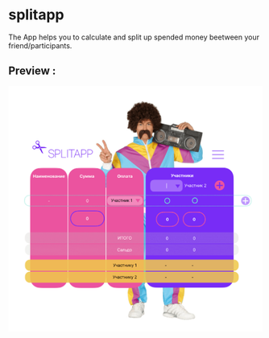 # splitapp

The App helps you to calculate and split up spended money beetween your friend/participants.

 ## Preview :
 ![Preview](src/vendor/preview.png)

